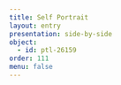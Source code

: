 ```yaml
---
title: Self Portrait
layout: entry
presentation: side-by-side
object:
  - id: ptl-26159
order: 111
menu: false
---
```






